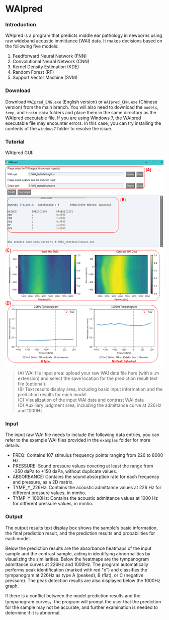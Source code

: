 # WAIpred

### Introduction

WAIpred is a program that predicts middle ear pathology in newborns using raw wideband acoustic immittance (WAI) data. It makes decisions based on the following five models:

1. Feedforward Neural Network (FNN)  
2. Convolutional Neural Network (CNN)  
3. Kernel Density Estimation (KDE)  
4. Random Forest (RF)  
5. Support Vector Machine (SVM)

### Download

Download `WAIpred_ENG.exe` (English version) or `WAIpred_CHN.exe` (Chinese version) from the main branch. You will also need to download the `models`, `temp`, and `train_data` folders and place them in the same directory as the WAIpred executable file. If you are using Windows 7, the WAIpred executable file may encounter errors. In this case, you can try installing the contents of the `windows7` folder to resolve the issue.  

### Tutorial
WAIpred GUI:  

<img src="https://github.com/yk-Zhao/WAIpred/blob/main/introduction/GUI-2.png" width="600" height="650">

>(A) WAI file input area: upload your raw WAI data file here (with a .m extension) and select the save location for the prediction result text file (optional).  
>(B) Text results display area, including basic input information and the prediction results for each model  
>(C) Visualization of the input WAI data and contrast WAI data  
>(D) Auxiliary judgment area, including the admittance curve at 226Hz and 1000Hz  

### Input
The input raw WAI file needs to include the following data entries, you can refer to the example WAI files provided in the `examples` folder for more details.:  
* FREQ: Contains 107 stimulus frequency points ranging from 226 to 8000 Hz.
* PRESSURE: Sound pressure values covering at least the range from -350 daPa to +150 daPa, without duplicate values.
* ABSORBANCE: Contains the sound absorption rate for each frequency and pressure, as a 2D matrix.
* TYMP_Y_226Hz: Contains the acoustic admittance values at 226 Hz for different pressure values, in mmho.
* TYMP_Y_1000Hz: Contains the acoustic admittance values at 1000 Hz for different pressure values, in mmho.

### Output
The output results text display box shows the sample's basic information, the final prediction result, and the prediction results and probabilities for each model.

Below the prediction results are the absorbance heatmaps of the input sample and the contrast sample, aiding in identifying abnormalities by visualizing the similarities. Below the heatmaps are the tympanogram admittance curves at 226Hz and 1000Hz. The program automatically performs peak identification (marked with red "x") and classifies the tympanogram at 226Hz as type A (peaked), B (flat), or C (negative pressure). The peak detection results are also displayed below the 1000Hz graph.  

If there is a conflict between the model prediction results and the tympanogram curves，the program will prompt the user that the prediction for the sample may not be accurate, and further examination is needed to determine if it is abnormal.
